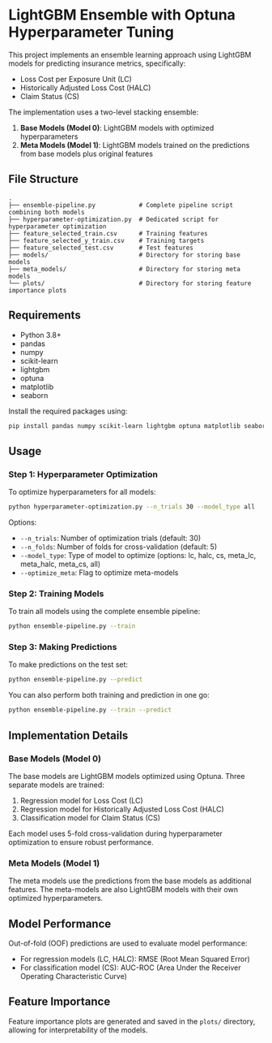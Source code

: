 # LightGBM Ensemble with Optuna Hyperparameter Tuning

This project implements an ensemble learning approach using LightGBM models for predicting insurance metrics, specifically:
- Loss Cost per Exposure Unit (LC)
- Historically Adjusted Loss Cost (HALC)
- Claim Status (CS)

The implementation uses a two-level stacking ensemble:
1. **Base Models (Model 0)**: LightGBM models with optimized hyperparameters
2. **Meta Models (Model 1)**: LightGBM models trained on the predictions from base models plus original features

## File Structure

```
.
├── ensemble-pipeline.py            # Complete pipeline script combining both models
├── hyperparameter-optimization.py  # Dedicated script for hyperparameter optimization
├── feature_selected_train.csv      # Training features
├── feature_selected_y_train.csv    # Training targets
├── feature_selected_test.csv       # Test features
├── models/                         # Directory for storing base models
├── meta_models/                    # Directory for storing meta models
└── plots/                          # Directory for storing feature importance plots
```

## Requirements

- Python 3.8+
- pandas
- numpy
- scikit-learn
- lightgbm
- optuna
- matplotlib
- seaborn

Install the required packages using:

```bash
pip install pandas numpy scikit-learn lightgbm optuna matplotlib seaborn
```

## Usage

### Step 1: Hyperparameter Optimization

To optimize hyperparameters for all models:

```bash
python hyperparameter-optimization.py --n_trials 30 --model_type all
```

Options:
- `--n_trials`: Number of optimization trials (default: 30)
- `--n_folds`: Number of folds for cross-validation (default: 5)
- `--model_type`: Type of model to optimize (options: lc, halc, cs, meta_lc, meta_halc, meta_cs, all)
- `--optimize_meta`: Flag to optimize meta-models

### Step 2: Training Models

To train all models using the complete ensemble pipeline:

```bash
python ensemble-pipeline.py --train
```

### Step 3: Making Predictions

To make predictions on the test set:

```bash
python ensemble-pipeline.py --predict
```

You can also perform both training and prediction in one go:

```bash
python ensemble-pipeline.py --train --predict
```

## Implementation Details

### Base Models (Model 0)

The base models are LightGBM models optimized using Optuna. Three separate models are trained:
1. Regression model for Loss Cost (LC)
2. Regression model for Historically Adjusted Loss Cost (HALC)
3. Classification model for Claim Status (CS)

Each model uses 5-fold cross-validation during hyperparameter optimization to ensure robust performance.

### Meta Models (Model 1)

The meta models use the predictions from the base models as additional features. The meta-models are also LightGBM models with their own optimized hyperparameters.

## Model Performance

Out-of-fold (OOF) predictions are used to evaluate model performance:
- For regression models (LC, HALC): RMSE (Root Mean Squared Error)
- For classification model (CS): AUC-ROC (Area Under the Receiver Operating Characteristic Curve)

## Feature Importance

Feature importance plots are generated and saved in the `plots/` directory, allowing for interpretability of the models.